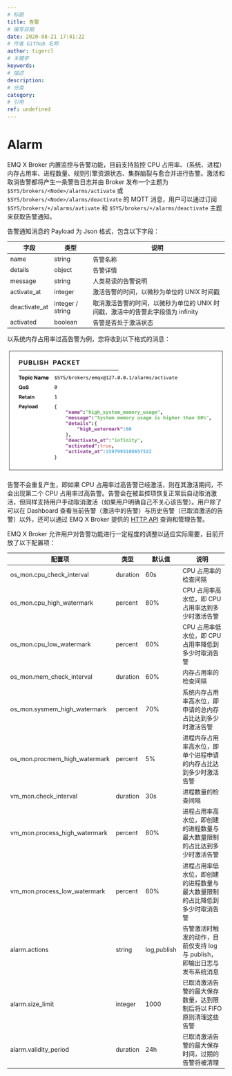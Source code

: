```yaml
---
# 标题
title: 告警
# 编写日期
date: 2020-08-21 17:41:22
# 作者 Github 名称
author: tigercl
# 关键字
keywords:
# 描述
description:
# 分类
category: 
# 引用
ref: undefined
---
```


# Alarm

EMQ X Broker 内置监控与告警功能，目前支持监控 CPU 占用率、（系统、进程）内存占用率、进程数量、规则引擎资源状态、集群脑裂与愈合并进行告警。激活和取消告警都将产生一条警告日志并由 Broker 发布一个主题为 `$SYS/brokers/<Node>/alarms/activate` 或 `$SYS/brokers/<Node>/alarms/deactivate` 的 MQTT 消息，用户可以通过订阅 `$SYS/brokers/+/alarms/avtivate` 和 `$SYS/brokers/+/alarms/deactivate` 主题来获取告警通知。

告警通知消息的 Payload 为 Json 格式，包含以下字段：

| 字段          | 类型             | 说明                                                         |
| ------------- | ---------------- | ------------------------------------------------------------ |
| name          | string           | 告警名称                                                     |
| details       | object           | 告警详情                                                     |
| message       | string           | 人类易读的告警说明                                           |
| activate_at   | integer          | 激活告警的时间，以微秒为单位的 UNIX 时间戳                   |
| deactivate_at | integer / string | 取消激活告警的时间，以微秒为单位的 UNIX 时间戳，激活中的告警此字段值为 infinity |
| activated     | boolean          | 告警是否处于激活状态                                         |

以系统内存占用率过高告警为例，您将收到以下格式的消息：

![alarms_avtivate_msg](assets/alarms_avtivate_msg.png)

告警不会重复产生，即如果 CPU 占用率过高告警已经激活，则在其激活期间，不会出现第二个 CPU 占用率过高告警。告警会在被监控项恢复正常后自动取消激活，但同样支持用户手动取消激活（如果用户明确自己不关心该告警）。用户除了可以在 Dashboard 查看当前告警（激活中的告警）与历史告警（已取消激活的告警）以外，还可以通过 EMQ X Broker 提供的 [HTTP API](./http-api.md#endpoint-alarms) 查询和管理告警。

EMQ X Broker 允许用户对告警功能进行一定程度的调整以适应实际需要，目前开放了以下配置项：

| 配置项                        | 类型     | 默认值      | 说明                                                         |
| ----------------------------- | -------- | ----------- | ------------------------------------------------------------ |
| os_mon.cpu_check_interval     | duration | 60s         | CPU 占用率的检查间隔                                         |
| os_mon.cpu_high_watermark     | percent  | 80%         | CPU 占用率高水位，即 CPU 占用率达到多少时激活告警            |
| os_mon.cpu_low_watermark      | percent  | 60%         | CPU 占用率低水位，即 CPU 占用率降低到多少时取消告警          |
| os_mon.mem_check_interval     | duration | 60%         | 内存占用率的检查间隔                                         |
| os_mon.sysmem_high_watermark  | percent  | 70%         | 系统内存占用率高水位，即申请的总内存占比达到多少时激活告警   |
| os_mon.procmem_high_watermark | percent  | 5%          | 进程内存占用率高水位，即单个进程申请的内存占比达到多少时激活告警 |
| vm_mon.check_interval         | duration | 30s         | 进程数量的检查间隔                                           |
| vm_mon.process_high_watermark | percent  | 80%         | 进程占用率高水位，即创建的进程数量与最大数量限制的占比达到多少时激活告警 |
| vm_mon.process_low_watermark  | percent  | 60%         | 进程占用率低水位，即创建的进程数量与最大数量限制的占比降低到多少时取消告警 |
| alarm.actions                 | string   | log,publish | 告警激活时触发的动作，目前仅支持 log 与 publish，即输出日志与发布系统消息 |
| alarm.size_limit              | integer  | 1000        | 已取消激活告警的最大保存数量，达到限制后将以 FIFO 原则清理这些告警 |
| alarm.validity_period         | duration | 24h         | 已取消激活告警的最大保存时间，过期的告警将被清理             |


